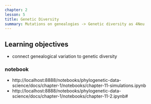 ```yaml
---
chapter: 2
lesson: 5
title: Genetic Diversity
summary: Mutations on genealogies -> Genetic diversity as 4Neu
---
```



## Learning objectives
- connect genealogical variation to genetic diversity 


### notebook
- http://localhost:8888/notebooks/phylogenetic-data-science/docs/chapter-1/notebooks/chapter-11-simulations.ipynb
- http://localhost:8888/notebooks/phylogenetic-data-science/docs/chapter-1/notebooks/chapter-11-2.ipynb#